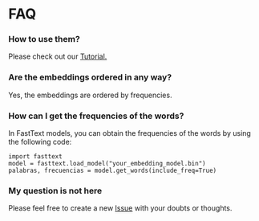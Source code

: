 # FAQ

### How to use them?

Please check out our [Tutorial.](https://github.com/dccuchile/spanish-word-embeddings/blob/master/examples/Ejemplo_WordVectors.md)

### Are the embeddings ordered in any way?

Yes, the embeddings are ordered by frequencies.

### How can I get the frequencies of the words?

In FastText models, you can obtain the frequencies of the words by using the following code:

    import fasttext
    model = fasttext.load_model("your_embedding_model.bin")
    palabras, frecuencias = model.get_words(include_freq=True)

### My question is not here

Please feel free to create a new [Issue](https://github.com/dccuchile/spanish-word-embeddings/issues) with your doubts or thoughts.
